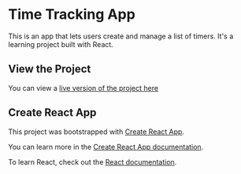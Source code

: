 # Time Tracking App

This is an app that lets users create and manage a list of timers. It's a learning project built with React.

## View the Project
You can view a [live version of the project here](https://abgregs.github.io/time-tracking-app/)

## Create React App

This project was bootstrapped with [Create React App](https://github.com/facebook/create-react-app). 

You can learn more in the [Create React App documentation](https://facebook.github.io/create-react-app/docs/getting-started).

To learn React, check out the [React documentation](https://reactjs.org/).